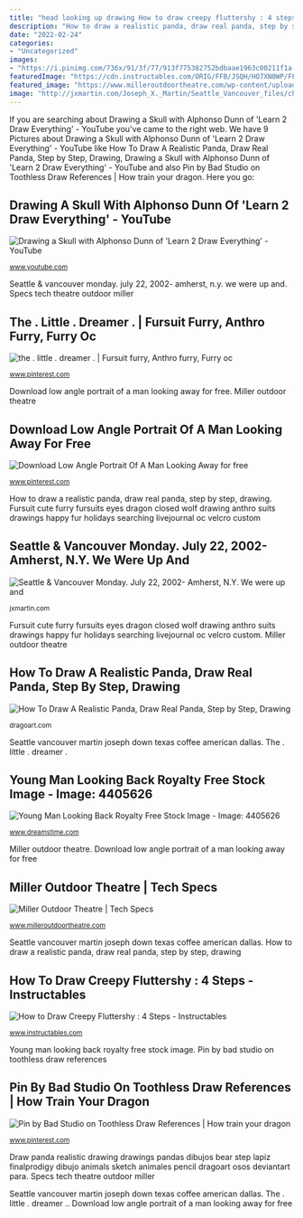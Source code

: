 ```yaml
---
title: "head looking up drawing How to draw creepy fluttershy : 4 steps"
description: "How to draw a realistic panda, draw real panda, step by step, drawing"
date: "2022-02-24"
categories:
- "Uncategorized"
images:
- "https://i.pinimg.com/736x/91/3f/77/913f775382752bdbaae1963c00211f1a--fursuit-furry-art.jpg"
featuredImage: "https://cdn.instructables.com/ORIG/FFB/JSQH/HO7XN0WP/FFBJSQHHO7XN0WP.jpg"
featured_image: "https://www.milleroutdoortheatre.com/wp-content/uploads/2018/08/tech.jpg"
image: "http://jxmartin.com/Joseph_X._Martin/Seattle_Vancouver_files/cherub_overlay65.jpg"
---
```


If you are searching about Drawing a Skull with Alphonso Dunn of &#039;Learn 2 Draw Everything&#039; - YouTube you've came to the right web. We have 9 Pictures about Drawing a Skull with Alphonso Dunn of &#039;Learn 2 Draw Everything&#039; - YouTube like How To Draw A Realistic Panda, Draw Real Panda, Step by Step, Drawing, Drawing a Skull with Alphonso Dunn of &#039;Learn 2 Draw Everything&#039; - YouTube and also Pin by Bad Studio on Toothless Draw References | How train your dragon. Here you go:

## Drawing A Skull With Alphonso Dunn Of &#039;Learn 2 Draw Everything&#039; - YouTube

![Drawing a Skull with Alphonso Dunn of &#039;Learn 2 Draw Everything&#039; - YouTube](https://i.ytimg.com/vi/QNV1wktiSkU/maxresdefault.jpg "Skull drawing dunn alphonso draw pen drawings ink everything learn pigma techniques pens")

<small>www.youtube.com</small>

Seattle &amp; vancouver monday. july 22, 2002- amherst, n.y. we were up and. Specs tech theatre outdoor miller

## The . Little . Dreamer . | Fursuit Furry, Anthro Furry, Furry Oc

![the . little . dreamer . | Fursuit furry, Anthro furry, Furry oc](https://i.pinimg.com/736x/91/3f/77/913f775382752bdbaae1963c00211f1a--fursuit-furry-art.jpg "How to draw a realistic panda, draw real panda, step by step, drawing")

<small>www.pinterest.com</small>

Download low angle portrait of a man looking away for free. Miller outdoor theatre

## Download Low Angle Portrait Of A Man Looking Away For Free

![Download Low Angle Portrait Of A Man Looking Away for free](https://i.pinimg.com/originals/55/12/db/5512dba404140c9573c74337d47856c9.png "Toothless httyd")

<small>www.pinterest.com</small>

How to draw a realistic panda, draw real panda, step by step, drawing. Fursuit cute furry fursuits eyes dragon closed wolf drawing anthro suits drawings happy fur holidays searching livejournal oc velcro custom

## Seattle &amp; Vancouver Monday. July 22, 2002- Amherst, N.Y. We Were Up And

![Seattle &amp; Vancouver Monday. July 22, 2002- Amherst, N.Y. We were up and](http://jxmartin.com/Joseph_X._Martin/Seattle_Vancouver_files/cherub_overlay65.jpg "Draw panda realistic drawing drawings pandas dibujos bear step lapiz finalprodigy dibujo animals sketch animales pencil dragoart osos deviantart para")

<small>jxmartin.com</small>

Fursuit cute furry fursuits eyes dragon closed wolf drawing anthro suits drawings happy fur holidays searching livejournal oc velcro custom. Miller outdoor theatre

## How To Draw A Realistic Panda, Draw Real Panda, Step By Step, Drawing

![How To Draw A Realistic Panda, Draw Real Panda, Step by Step, Drawing](https://assets.dragoart.com/images/6097_501/how-to-draw-a-realistic-panda-draw-real-panda_5e4c86ecb554d7.84168695_25902_3_3.jpg "Download low angle portrait of a man looking away for free")

<small>dragoart.com</small>

Seattle vancouver martin joseph down texas coffee american dallas. The . little . dreamer .

## Young Man Looking Back Royalty Free Stock Image - Image: 4405626

![Young Man Looking Back Royalty Free Stock Image - Image: 4405626](https://thumbs.dreamstime.com/z/young-man-looking-back-4405626.jpg "Download low angle portrait of a man looking away for free")

<small>www.dreamstime.com</small>

Miller outdoor theatre. Download low angle portrait of a man looking away for free

## Miller Outdoor Theatre | Tech Specs

![Miller Outdoor Theatre | Tech Specs](https://www.milleroutdoortheatre.com/wp-content/uploads/2018/08/tech.jpg "Miller outdoor theatre")

<small>www.milleroutdoortheatre.com</small>

Seattle vancouver martin joseph down texas coffee american dallas. How to draw a realistic panda, draw real panda, step by step, drawing

## How To Draw Creepy Fluttershy : 4 Steps - Instructables

![How to Draw Creepy Fluttershy : 4 Steps - Instructables](https://cdn.instructables.com/ORIG/FFB/JSQH/HO7XN0WP/FFBJSQHHO7XN0WP.jpg "Seattle &amp; vancouver monday. july 22, 2002- amherst, n.y. we were up and")

<small>www.instructables.com</small>

Young man looking back royalty free stock image. Pin by bad studio on toothless draw references

## Pin By Bad Studio On Toothless Draw References | How Train Your Dragon

![Pin by Bad Studio on Toothless Draw References | How train your dragon](https://i.pinimg.com/736x/17/50/bc/1750bcbfad72cf3dcb29cde52ae2426c.jpg "Seattle &amp; vancouver monday. july 22, 2002- amherst, n.y. we were up and")

<small>www.pinterest.com</small>

Draw panda realistic drawing drawings pandas dibujos bear step lapiz finalprodigy dibujo animals sketch animales pencil dragoart osos deviantart para. Specs tech theatre outdoor miller

Seattle vancouver martin joseph down texas coffee american dallas. The . little . dreamer .. Download low angle portrait of a man looking away for free
